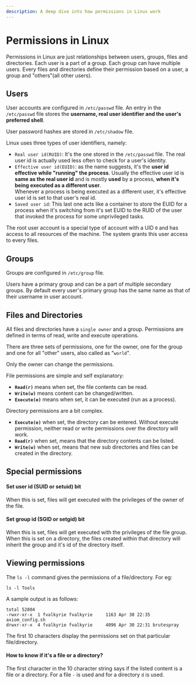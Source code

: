 ```yaml
---
description: A deep dive into how permissions in Linux work
---
```


# Permissions in Linux

Permissions in Linux are just relationships between users, groups, files and directories. Each user is a part of a group. Each group can have multiple users. Every files and directories define their permission based on a user, a group and "others"(all other users).

## Users

User accounts are configured in `/etc/passwd` file. An entry in the `/etc/passwd` file stores the **username, real user identifier and the user's preferred shell**. &#x20;

User password hashes are stored in `/etc/shadow` file.

Linux uses three types of user identifiers, namely:

* `Real user id(RUID)`: It's the one stored in the `/etc/passwd` file. The real user id is actually used less often to check for a user's identity.
* `Effective user id(EUID)`: as the name suggests, it's the **user id effective while "running" the process**. Usually the effective user id is **same as the real user id** and is mostly **used** by a process, **when it's being executed as a different user**.\
  Whenever a process is being executed as a different user, it's effective user id is set to that user's real id.
* `Saved user id`: This last one  acts like a container to store the EUID for a process when it's switching from it's set EUID to the RUID of the user that invoked the process for some unprivileged tasks.

The root user account is a special type of account with a UID `0` and has access to all resources of the machine. The system grants this user access to every files.

## Groups

Groups are configured in `/etc/group` file.

Users have a primary group and can be a part of multiple secondary groups. By default every user's primary group has the same name as that of their username in user account.

## Files and Directories

All files and directories have a `single owner` and a group. Permissions are defined in terms of read, write and execute operations.&#x20;

There are three sets of permissions, one for the owner, one for the group and one for all "other" users, also called as "`world`".

Only the owner can change the permissions.

File permissions are simple and self explanatory:

* **`Read(r)`** means when set, the file contents can be read.&#x20;
* **`Write(w)`** means content can be changed/written.
* **`Execute(e)`** means when set, it can be executed (run as a process).

Directory permissions are a bit complex.&#x20;

* **`Execute(e)`** when set, the directory can be entered. Without execute permission, neither read or write permissions over the directory will work.&#x20;
* **`Read(r)`** when set, means that the directory contents can be listed.&#x20;
* **`Write(w)`** when set, means that new sub directories and files can be created in the directory.

## Special permissions

#### Set user id (SUID or setuid) bit

When this is set, files will get executed with the privileges of the owner of the file.

#### Set group id (SGID or setgid) bit

When this is set, files will get executed with the privileges of the file group. When this is set on a directory, the files created within that directory will inherit the group and it's id of the directory itself.

## Viewing permissions

The `ls -l` command gives the permissions of a file/directory. For eg:

```
ls -l Tools
```

A sample output is as follows:

```
total 52804
-rwxr-xr-x  1 fvalkyrie fvalkyrie     1163 Apr 30 22:35 axiom_config.sh
drwxr-xr-x  4 fvalkyrie fvalkyrie     4096 Apr 30 22:31 brutespray
```

The first 10 characters display the permissions set on that particular file/directory.&#x20;

#### How to know if it's a file or a directory?

The first character in the 10 character string says if the listed content is a file or a directory. For a file `-` is used and for a directory `d` is used.



